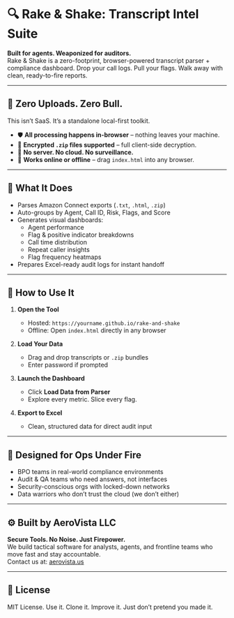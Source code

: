 # 🔍 Rake & Shake: Transcript Intel Suite

**Built for agents. Weaponized for auditors.**  
Rake & Shake is a zero-footprint, browser-powered transcript parser + compliance dashboard. Drop your call logs. Pull your flags. Walk away with clean, ready-to-fire reports.

---

## 🚫 Zero Uploads. Zero Bull.

This isn’t SaaS. It’s a standalone local-first toolkit.

- 🛡 **All processing happens in-browser** – nothing leaves your machine.
- 🔐 **Encrypted `.zip` files supported** – full client-side decryption.
- 🔌 **No server. No cloud. No surveillance.**
- 🔁 **Works online or offline** – drag `index.html` into any browser.

---

## 🧠 What It Does

- Parses Amazon Connect exports (`.txt`, `.html`, `.zip`)
- Auto-groups by Agent, Call ID, Risk, Flags, and Score
- Generates visual dashboards:
  - Agent performance
  - Flag & positive indicator breakdowns
  - Call time distribution
  - Repeat caller insights
  - Flag frequency heatmaps
- Prepares Excel-ready audit logs for instant handoff

---

## 🧰 How to Use It

1. **Open the Tool**
   - Hosted: `https://yourname.github.io/rake-and-shake`
   - Offline: Open `index.html` directly in any browser

2. **Load Your Data**
   - Drag and drop transcripts or `.zip` bundles
   - Enter password if prompted

3. **Launch the Dashboard**
   - Click **Load Data from Parser**
   - Explore every metric. Slice every flag.

4. **Export to Excel**
   - Clean, structured data for direct audit input

---

## 🧨 Designed for Ops Under Fire

- BPO teams in real-world compliance environments
- Audit & QA teams who need answers, not interfaces
- Security-conscious orgs with locked-down networks
- Data warriors who don’t trust the cloud (we don’t either)

---

## ⚙️ Built by AeroVista LLC

**Secure Tools. No Noise. Just Firepower.**  
We build tactical software for analysts, agents, and frontline teams who move fast and stay accountable.  
Contact us at: [aerovista.us](https://aerovista.us)

---

## 📜 License

MIT License. Use it. Clone it. Improve it. Just don’t pretend you made it.

